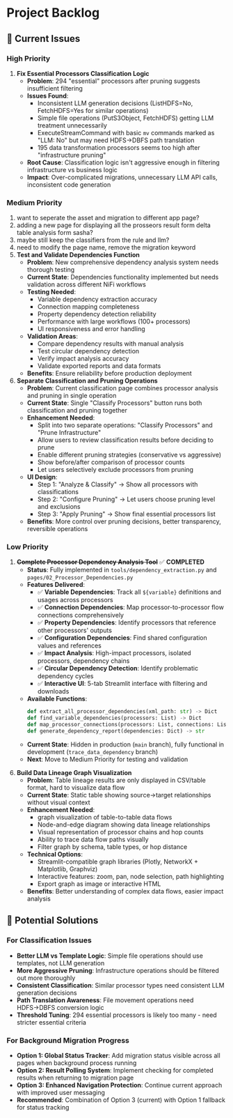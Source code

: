 # Project Backlog

## 🔄 Current Issues

### High Priority
1. **Fix Essential Processors Classification Logic**
   - **Problem**: 294 "essential" processors after pruning suggests insufficient filtering
   - **Issues Found**:
     - Inconsistent LLM generation decisions (ListHDFS=No, FetchHDFS=Yes for similar operations)
     - Simple file operations (PutS3Object, FetchHDFS) getting LLM treatment unnecessarily
     - ExecuteStreamCommand with basic `mv` commands marked as "LLM: No" but may need HDFS→DBFS path translation
     - 195 data transformation processors seems too high after "infrastructure pruning"
   - **Root Cause**: Classification logic isn't aggressive enough in filtering infrastructure vs business logic
   - **Impact**: Over-complicated migrations, unnecessary LLM API calls, inconsistent code generation

<!-- 2. **Background Migration Progress Lost on Page Navigation**
   - **Problem**: When user navigates away during migration, background process continues but results are lost
   - **Technical Issue**: Streamlit execution model causes page context loss during navigation
   - **Current Behavior**:
     - Migration starts → Python process runs in background
     - User navigates away → Page execution stops, process continues
     - Migration completes → Results try to update non-existent UI context
     - User returns → New page execution has no knowledge of completed migration
   - **Impact**: Users lose migration results and have to re-run analysis
   - **Current Mitigation**: Navigation buttons disabled during processing (partial solution) -->

### Medium Priority
1. want to seperate the asset and migration to different app page?
2. adding a new page for displaying all the prosseors result form delta table analysis form sasha?
3. maybe still keep the classifiers from the rule and llm?
4. need to modify the page name, remove the migration keyword
5. **Test and Validate Dependencies Function**
   - **Problem**: New comprehensive dependency analysis system needs thorough testing
   - **Current State**: Dependencies functionality implemented but needs validation across different NiFi workflows
   - **Testing Needed**:
     - Variable dependency extraction accuracy
     - Connection mapping completeness
     - Property dependency detection reliability
     - Performance with large workflows (100+ processors)
     - UI responsiveness and error handling
   - **Validation Areas**:
     - Compare dependency results with manual analysis
     - Test circular dependency detection
     - Verify impact analysis accuracy
     - Validate exported reports and data formats
   - **Benefits**: Ensure reliability before production deployment
6. **Separate Classification and Pruning Operations**
   - **Problem**: Current classification page combines processor analysis and pruning in single operation
   - **Current State**: Single "Classify Processors" button runs both classification and pruning together
   - **Enhancement Needed**:
     - Split into two separate operations: "Classify Processors" and "Prune Infrastructure"
     - Allow users to review classification results before deciding to prune
     - Enable different pruning strategies (conservative vs aggressive)
     - Show before/after comparison of processor counts
     - Let users selectively exclude processors from pruning
   - **UI Design**:
     - Step 1: "Analyze & Classify" → Show all processors with classifications
     - Step 2: "Configure Pruning" → Let users choose pruning level and exclusions
     - Step 3: "Apply Pruning" → Show final essential processors list
   - **Benefits**: More control over pruning decisions, better transparency, reversible operations

### Low Priority
1. **~~Complete Processor Dependency Analysis Tool~~** ✅ **COMPLETED**
   - **Status**: Fully implemented in `tools/dependency_extraction.py` and `pages/02_Processor_Dependencies.py`
   - **Features Delivered**:
     - ✅ **Variable Dependencies**: Track all `${variable}` definitions and usages across processors
     - ✅ **Connection Dependencies**: Map processor-to-processor flow connections comprehensively
     - ✅ **Property Dependencies**: Identify processors that reference other processors' outputs
     - ✅ **Configuration Dependencies**: Find shared configuration values and references
     - ✅ **Impact Analysis**: High-impact processors, isolated processors, dependency chains
     - ✅ **Circular Dependency Detection**: Identify problematic dependency cycles
     - ✅ **Interactive UI**: 5-tab Streamlit interface with filtering and downloads
   - **Available Functions**:
     ```python
     def extract_all_processor_dependencies(xml_path: str) -> Dict
     def find_variable_dependencies(processors: List) -> Dict
     def map_processor_connections(processors: List, connections: List) -> Dict
     def generate_dependency_report(dependencies: Dict) -> str
     ```
   - **Current State**: Hidden in production (`main` branch), fully functional in development (`trace_data_dependency` branch)
   - **Next**: Move to Medium Priority for testing and validation
<!-- 5. **Improve Table Lineage Connections Display**
   - **Problem**: Table Lineage page shows "Connections: 671" metric but no detailed breakdown
   - **Current State**: Only summary metric displayed, no way to explore what the 671 connections represent
   - **Enhancement Needed**:
     - Add detailed connections table showing processor-to-processor relationships
     - Display connection source, target, and relationship types
     - Enable filtering and sorting of connection data
     - Help users understand the NiFi workflow structure better
   - **Implementation**: Add expandable "View Connections Details" section with tabular data -->

6. **Build Data Lineage Graph Visualization**
   - **Problem**: Table lineage results are only displayed in CSV/table format, hard to visualize data flow
   - **Current State**: Static table showing source→target relationships without visual context
   - **Enhancement Needed**:
     - graph visualization of table-to-table data flows
     - Node-and-edge diagram showing data lineage relationships
     - Visual representation of processor chains and hop counts
     - Ability to trace data flow paths visually
     - Filter graph by schema, table types, or hop distance
   - **Technical Options**:
     - Streamlit-compatible graph libraries (Plotly, NetworkX + Matplotlib, Graphviz)
     - Interactive features: zoom, pan, node selection, path highlighting
     - Export graph as image or interactive HTML
   - **Benefits**: Better understanding of complex data flows, easier impact analysis

## 🎯 **Potential Solutions**

### For Classification Issues
- **Better LLM vs Template Logic**: Simple file operations should use templates, not LLM generation
- **More Aggressive Pruning**: Infrastructure operations should be filtered out more thoroughly
- **Consistent Classification**: Similar processor types need consistent LLM generation decisions
- **Path Translation Awareness**: File movement operations need HDFS→DBFS conversion logic
- **Threshold Tuning**: 294 essential processors is likely too many - need stricter essential criteria

### For Background Migration Progress
- **Option 1: Global Status Tracker**: Add migration status visible across all pages when background process running
- **Option 2: Result Polling System**: Implement checking for completed results when returning to migration page
- **Option 3: Enhanced Navigation Protection**: Continue current approach with improved user messaging
- **Recommended**: Combination of Option 3 (current) with Option 1 fallback for status tracking
